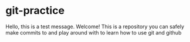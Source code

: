 # git-practice

Hello, this is a test message.
Welcome! This is a repository you can safely make commits to and play around with to learn how to use git and github
